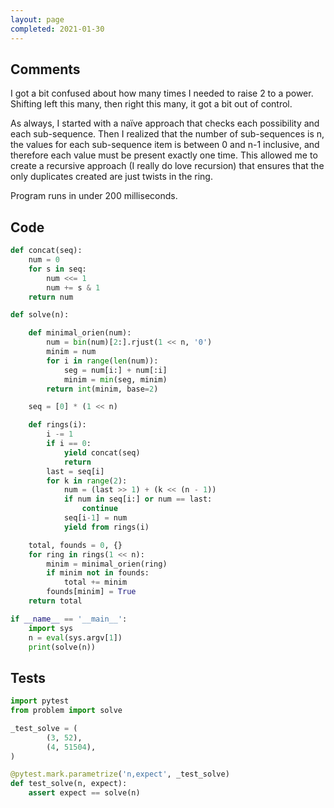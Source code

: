 ```yaml
---
layout: page
completed: 2021-01-30
---
```


## Comments

I got a bit confused about how many times I needed to raise 2 to a power.
Shifting left this many, then right this many, it got a bit out of control.

As always, I started with a naïve approach that checks each possibility and
each sub-sequence.  Then I realized that the number of sub-sequences is n, the
values for each sub-sequence item is between 0 and n-1 inclusive, and therefore
each value must be present exactly one time.  This allowed me to create a
recursive approach (I really do love recursion) that ensures that the only
duplicates created are just twists in the ring.

Program runs in under 200 milliseconds.

## Code

```python
def concat(seq):
    num = 0
    for s in seq:
        num <<= 1
        num += s & 1
    return num

def solve(n):

    def minimal_orien(num):
        num = bin(num)[2:].rjust(1 << n, '0')
        minim = num
        for i in range(len(num)):
            seg = num[i:] + num[:i]
            minim = min(seg, minim)
        return int(minim, base=2)

    seq = [0] * (1 << n)

    def rings(i):
        i -= 1
        if i == 0:
            yield concat(seq)
            return
        last = seq[i]
        for k in range(2):
            num = (last >> 1) + (k << (n - 1))
            if num in seq[i:] or num == last:
                continue
            seq[i-1] = num
            yield from rings(i)

    total, founds = 0, {}
    for ring in rings(1 << n):
        minim = minimal_orien(ring)
        if minim not in founds:
            total += minim
        founds[minim] = True
    return total

if __name__ == '__main__':
    import sys
    n = eval(sys.argv[1])
    print(solve(n))
```

## Tests

```python
import pytest
from problem import solve

_test_solve = (
        (3, 52),
        (4, 51504),
)

@pytest.mark.parametrize('n,expect', _test_solve)
def test_solve(n, expect):
    assert expect == solve(n)
```
